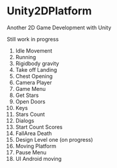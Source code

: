# Unity2DPlatform
Another 2D Game Development with Unity

Still work in progress
1. Idle Movement
2. Running
3. Rigidbody gravity
4. Take off Landing
5. Chest Opening
6. Camera Player
7. Game Menu
8. Get Stars
9. Open Doors
10. Keys
11. Stars Count
12. Dialogs
13. Start Count Scores
14. FallArea Death
15. Design Level one (on progress)
16. Moving Platform
17. Pause Menu
18. UI Android moving

